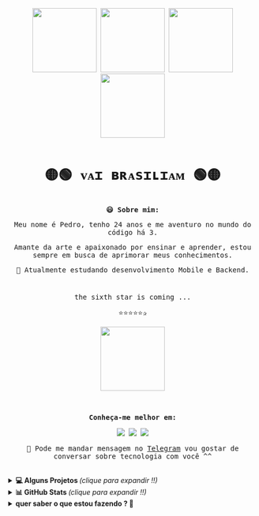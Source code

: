 <samp>
  <div align ="center" >
    <!--<img height ="60em" src="https://media.giphy.com/media/Qo2dupDib32rkTY4hX/giphy.gif"/>-->
    <img height = "130em" src="https://media.giphy.com/media/3tilNxulfDGUZ26Iwx/giphy.gif" />
    <img height = "130em" src="https://media.giphy.com/media/Th49xtsrSFJVsIGtkB/giphy.gif"/>
    <img height = "130em" src="https://media.giphy.com/media/9SIqd0JHYmRFhOFuMr/giphy.gif" />
    <img height = "130em" src="https://media.giphy.com/media/VVZJyMl82WO8LrrrK5/giphy.gif"/>
  </div>
  <br>
  <h1 align="center">🟡🟢 ᴠᴀɪ ʙʀᴀsɪʟɪᴀᴍ 🟢🟡</h1>

  <br>
  <div align="center">
    <b>😃 Sobre mim:</b>
    <p>Meu nome é Pedro, tenho 24 anos e me aventuro no mundo do código há 3.</p>
    <p>Amante da arte e apaixonado por ensinar e aprender, estou sempre em busca de aprimorar meus conhecimentos.</p>
    <p>🌱 Atualmente estudando desenvolvimento Mobile e Backend.</p>
    <h1></h1>
    <p>the sixth star is coming ...</p>
    <p>⭐⭐⭐⭐⭐✰</p>
     <div align ="center">
      <img height = "130em" src="https://media.giphy.com/media/tkzfoxijYuxNK/giphy.gif" />
      <!--<img height = "130em" src="https://media.giphy.com/media/4JUadKw9UKT6i461rV/giphy.gif"/>-->
    </div>
   </div>
  
<br>
<br>
  <div align= "center">
   <p><b> Conheça-me melhor em: </b></p>
    <a href="https://twitter.com/pdrtuche" target="_blank"><img src="https://img.shields.io/badge/Twitter-1DA1F2?style=for-the-badge&logo=twitter&logoColor=white" target="_blank"></a>
    <a href="https://instagram.com/pdr0nvs" target="_blank"><img src="https://img.shields.io/badge/-Instagram-%23E4405F?style=for-the-badge&logo=instagram&logoColor=white" target="_blank"></a>
    <a href="https://www.linkedin.com/in/pdr-neves" target="_blank"><img src="https://img.shields.io/badge/LinkedIn-0077B5?style=for-the-badge&logo=linkedin&logoColor=white" target="_blank"></a>
 <br>
   <p>📲 Pode me mandar mensagem no <a href ="https://t.me/pdrTuche">Telegram</a> vou gostar de conversar sobre tecnologia com você ^^</p>
  </div>
  
</samp>
<br>

<details>
  <summary> <b>💻 Alguns Projetos </b> <i >(clique para expandir !!)</i> </summary>
  <br>
<div align="center">
  <h4>💾 Concluídos:</h4>
 
  <a href="https://github.com/pdr-tuche/ChocolateyDevPackages">
    <img src="https://github-readme-stats.vercel.app/api/pin/?username=pdr-tuche&show_icons=true&line_height=20&theme=tokyonight&hide_border=true&repo=ChocolateyDevPackages" />
  </a>
  <a href="https://github.com/pdr-tuche/CRUDJavaSwing">
    <img src="https://github-readme-stats.vercel.app/api/pin/?username=pdr-tuche&show_icons=true&line_height=20&theme=tokyonight&hide_border=true&repo=CRUDJavaSwing" />
  </a>
  <a href="https://github.com/pdr-tuche/tic-tac-toe">
    <img src="https://github-readme-stats.vercel.app/api/pin/?username=pdr-tuche&show_icons=true&line_height=20&theme=tokyonight&hide_border=true&repo=tic-tac-toe" />
  </a>
  <a href="https://github.com/pdr-tuche/cadastro_Fliperama">
    <img src="https://github-readme-stats.vercel.app/api/pin/?username=pdr-tuche&show_icons=true&line_height=20&theme=tokyonight&hide_border=true&repo=cadastro_Fliperama" />
  </a>
  <a href="https://github.com/pdr-tuche/xboxClone">
    <img src="https://github-readme-stats.vercel.app/api/pin/?username=pdr-tuche&show_icons=true&line_height=20&theme=tokyonight&hide_border=true&repo=xboxClone" />
  </a>
  </a>
    <a href="https://github.com/pdr-tuche/NLW-Esports-Explorer">
    <img src="https://github-readme-stats.vercel.app/api/pin/?username=pdr-tuche&show_icons=true&line_height=20&theme=tokyonight&hide_border=true&repo=NLW-Esports-Explorer" />
  </a>
      
  <h4> 🚀 Em desenvolvimento: </h4>
  <a href="https://github.com/pdr-tuche/ReactPokedex">
    <img src="https://github-readme-stats.vercel.app/api/pin/?username=pdr-tuche&show_icons=true&line_height=20&theme=tokyonight&hide_border=true&repo=ReactPokedex" />
  </a>
  <br>
  <h4>🦊 voce pode encontrar alguns estudos com <code>Python</code> e <code>Java</code> no meu <a href="https://gitlab.com/pdr-tuche">GitLab.</a></h4>
  <a href="https://gitlab.com/pdr-tuche"><img src="https://img.shields.io/badge/GitLab-330F63?style=for-the-badge&logo=gitlab&logoColor=white"/></a>
</div>
</details>
<details>
  <summary> <b>📊 GitHub Stats </b><i >(clique para expandir !!)</i> </summary>
  <br>
<div align="center">
  <a href = "https://github.com/pdr0nvs">
        <img height="180em" src="https://github-readme-stats.vercel.app/api?username=pdr-tuche&show_icons=true&line_height=20&theme=tokyonight&hide_border=true&hide_rank=true&include_all_commits=true&count_private=true&locale=pt-br">
        <img height="180em" src="https://github-readme-streak-stats.herokuapp.com/?user=pdr-tuche&theme=tokyonight&hide_border=true&locale=pt-br&fire=FF6347">
        <img height="180em" src="https://github-readme-stats.vercel.app/api/top-langs/?username=pdr-tuche&langs_count=6&layout=compact&line_height=30&hide=Tcl&locale=pt-br&theme=tokyonight&hide_border=true"> 
    </a>
</div>
  <samp>
  <div align="center">
    <p><b>Profile Views:</b></p>
  <img height ="20px" src="https://profile-counter.glitch.me/{pdr-tuche}/count.svg"> 
 <!--<img src="https://komarev.com/ghpvc/?username=pdr-tuche&style=flat-square&color=1a1b27&label=profile+views"> -->
  </div>
</samp>
</details>

<div align="left">
    <details>
      <summary><b>quer saber o que estou fazendo ? 👀</b></summary>
    <a href="https://beacons.ai/pdrtuche">
      <div align = "center">
    <img height="180em" src="https://lanyard.cnrad.dev/api/259092600978407435?idleMessage=Nothing%20at%20the%20moment%20...%20Maybe%20i'm%20sleeping%20zzz&animated=true&theme=dark&borderRadius=30px&hideBadges=false&hideDiscrim=true&bg=1a1b27&hideTimestamp=true"/>
      </div>
    </a>
      <p align = "center">🧐 you curious !!</p>
    </details>
 </div>
